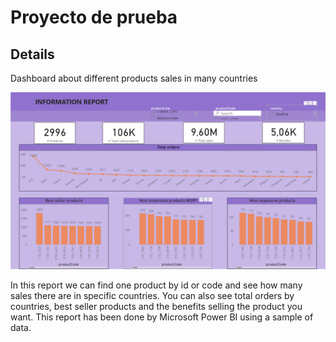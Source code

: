 # Proyecto de prueba

## Details

Dashboard about different products sales in many countries

![alt text](reporte1.PNG)

In this report we can find one product by id or code and see how many sales there are in specific countries. You can also see total orders by countries, best seller products and the benefits selling the product you want.
This report has been done by Microsoft Power BI using a sample of data. 